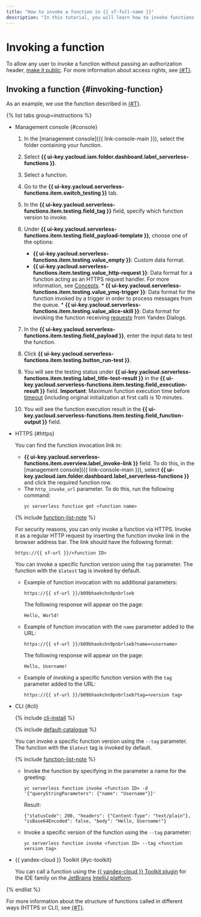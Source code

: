 ```yaml
---
title: "How to invoke a function in {{ sf-full-name }}"
description: "In this tutorial, you will learn how to invoke functions in {{ sf-full-name }}."
---
```


# Invoking a function

To allow any user to invoke a function without passing an authorization header, [make it public](./function-public.md). For more information about access rights, see [{#T}](../../security/index.md).

## Invoking a function {#invoking-function}

As an example, we use the function described in [{#T}](../function/version-manage.md).

{% list tabs group=instructions %}

- Management console {#console}

   1. In the [management console]({{ link-console-main }}), select the folder containing your function.

   1. Select **{{ ui-key.yacloud.iam.folder.dashboard.label_serverless-functions }}**.

   1. Select a function.

   1. Go to the **{{ ui-key.yacloud.serverless-functions.item.switch_testing }}** tab.

   1. In the **{{ ui-key.yacloud.serverless-functions.item.testing.field_tag }}** field, specify which function version to invoke.

   1. Under **{{ ui-key.yacloud.serverless-functions.item.testing.field_payload-template }}**, choose one of the options:

      * **{{ ui-key.yacloud.serverless-functions.item.testing.value_empty }}**: Custom data format.
      * **{{ ui-key.yacloud.serverless-functions.item.testing.value_http-request }}**: Data format for a function acting as an HTTPS request handler. For more information, see [Concepts](../../concepts/function-invoke.md).
            * **{{ ui-key.yacloud.serverless-functions.item.testing.value_ymq-trigger }}**: Data format for the function invoked by a trigger in order to process messages from the queue.
            * **{{ ui-key.yacloud.serverless-functions.item.testing.value_alice-skill }}**: Data format for invoking the function receiving [requests](https://yandex.ru/dev/dialogs/alice/doc/request.html) from Yandex Dialogs.

   1. In the **{{ ui-key.yacloud.serverless-functions.item.testing.field_payload }}**, enter the input data to test the function.

   1. Click **{{ ui-key.yacloud.serverless-functions.item.testing.button_run-test }}**.

   1. You will see the testing status under **{{ ui-key.yacloud.serverless-functions.item.testing.label_title-test-result }}** in the **{{ ui-key.yacloud.serverless-functions.item.testing.field_execution-result }}** field. **Important**: Maximum function execution time before [timeout](../../operations/function/version-manage.md) (including original initialization at first call) is 10 minutes.

   1. You will see the function execution result in the **{{ ui-key.yacloud.serverless-functions.item.testing.field_function-output }}** field.

- HTTPS {#https}

   You can find the function invocation link in:
   * **{{ ui-key.yacloud.serverless-functions.item.overview.label_invoke-link }}** field. To do this, in the [management console]({{ link-console-main }}), select **{{ ui-key.yacloud.iam.folder.dashboard.label_serverless-functions }}** and click the required function row.
   * The `http_invoke_url` parameter. To do this, run the following command:
      ```
      yc serverless function get <function name>
      ```

   {% include [function-list-note](../../../_includes/functions/function-list-note.md) %}

   For security reasons, you can only invoke a function via HTTPS. Invoke it as a regular HTTP request by inserting the function invoke link in the browser address bar. The link should have the following format:

   ```
   https://{{ sf-url }}/<function ID>
   ```

   You can invoke a specific function version using the `tag` parameter. The function with the `$latest` tag is invoked by default.

   * Example of function invocation with no additional parameters:

      ```
      https://{{ sf-url }}/b09bhaokchn9pnbrlseb
      ```

      The following response will appear on the page:

      ```
      Hello, World!
      ```

   * Example of function invocation with the `name` parameter added to the URL:

      ```
      https://{{ sf-url }}/b09bhaokchn9pnbrlseb?name=<username>
      ```

      The following response will appear on the page:

      ```
      Hello, Username!
      ```
   * Example of invoking a specific function version with the `tag` parameter added to the URL:

      ```
      https://{{ sf-url }}/b09bhaokchn9pnbrlseb?tag=<version tag>
      ```

- CLI {#cli}

   {% include [cli-install](../../../_includes/cli-install.md) %}

   {% include [default-catalogue](../../../_includes/default-catalogue.md) %}

   You can invoke a specific function version using the `--tag` parameter. The function with the `$latest` tag is invoked by default.

   {% include [function-list-note](../../../_includes/functions/function-list-note.md) %}

   * Invoke the function by specifying in the parameter a name for the greeting:

      ```
      yc serverless function invoke <function ID> -d '{"queryStringParameters": {"name": "Username"}}'
      ```

      Result:

      ```
      {"statusCode": 200, "headers": {"Content-Type": "text/plain"}, "isBase64Encoded": false, "body": "Hello, Username!"}
      ```
   * Invoke a specific version of the function using the `--tag` parameter:

      ```
      yc serverless function invoke <function ID> --tag <function version tag>
      ```


- {{ yandex-cloud }} Toolkit {#yc-toolkit}

   You can call a function using the [{{ yandex-cloud }} Toolkit plugin](https://github.com/yandex-cloud/ide-plugin-jetbrains/blob/master/README.en.md) for the IDE family on the [JetBrains](https://www.jetbrains.com/) [IntelliJ platform](https://www.jetbrains.com/opensource/idea/).


{% endlist %}

For more information about the structure of functions called in different ways (HTTPS or CLI), see [{#T}](../../concepts/function-invoke.md).